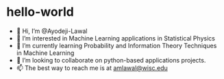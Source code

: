 # hello-world
- 👋 Hi, I’m @Ayodeji-Lawal
- 👀 I’m interested in Machine Learning applications in Statistical Physics
- 🌱 I’m currently learning Probability and Information Theory Techniques in Machine Learning
- 💞️ I’m looking to collaborate on python-based applications projects.
- 📫 The best way to reach me is at amlawal@wisc.edu
